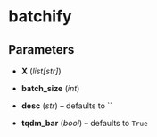 # batchify





## Parameters

- **X** (*list[str]*)

- **batch_size** (*int*)

- **desc** (*str*) – defaults to ``

- **tqdm_bar** (*bool*) – defaults to `True`




